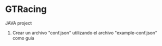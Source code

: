 # GTRacing
JAVA project

1. Crear un archivo "conf.json" utilizando el archivo "example-conf.json" como guia